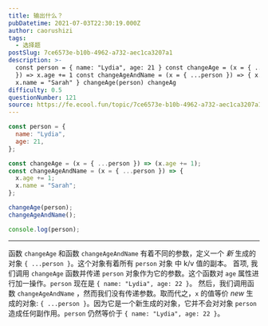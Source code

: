 ```yaml
---
title: 输出什么？
pubDatetime: 2021-07-03T22:30:19.000Z
author: caorushizi
tags:
  - 选择题
postSlug: 7ce6573e-b10b-4962-a732-aec1ca3207a1
description: >-
  const person = { name: "Lydia", age: 21 } const changeAge = (x = { ...person
  }) => x.age += 1 const changeAgeAndName = (x = { ...person }) => { x.age += 1
  x.name = "Sarah" } changeAge(person) changeAg
difficulty: 0.5
questionNumber: 121
source: https://fe.ecool.fun/topic/7ce6573e-b10b-4962-a732-aec1ca3207a1
---
```


```javascript
const person = {
  name: "Lydia",
  age: 21,
};

const changeAge = (x = { ...person }) => (x.age += 1);
const changeAgeAndName = (x = { ...person }) => {
  x.age += 1;
  x.name = "Sarah";
};

changeAge(person);
changeAgeAndName();

console.log(person);
```

---

函数 `changeAge` 和函数 `changeAgeAndName` 有着不同的参数，定义一个 _新_ 生成的对象 `{ ...person }`。这个对象有着所有 `person` 对象 中 k/v 值的副本。
首项, 我们调用 `changeAge` 函数并传递 `person` 对象作为它的参数。这个函数对 `age` 属性进行加一操作。`person` 现在是 `{ name: "Lydia", age: 22 }`。
然后，我们调用函数 `changeAgeAndName` ，然而我们没有传递参数。取而代之，`x` 的值等价 _new_ 生成的对象: `{ ...person }`。因为它是一个新生成的对象，它并不会对对象 `person` 造成任何副作用。`person` 仍然等价于 `{ name: "Lydia", age: 22 }`。
